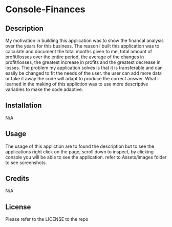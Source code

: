 # Console-Finances

## Description
My motivation in building this application was to show the financal analysis over the years for this business. The reason i built this application was to calculate and document the total months given to me, total amount of profit/losses over the entire period, the average of the changes in profit/losses, the greatest increase in profits and the greatest decrease in losses. The problem my application solves is that it is  transferable and can easily be changed to fit the needs of the user. the user can add more data or take it away the code will adapt to produce the correct answer. What i learned in the making of this appliction was to use more descriptive variables to make the code adaptive.

## Installation
N/A

## Usage
The usage of this appliction are to found the description but to see the applications right click on the page, scroll down to inspect, by clicking console you will be able to see the application. refer to Assets/images folder to see screenshots.

## Credits
N/A

## License
Please refer to the LICENSE to the repo